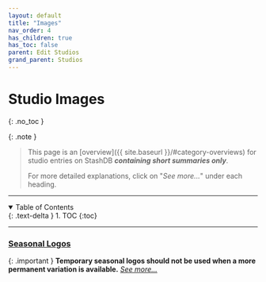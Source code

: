 ```yaml
---
layout: default
title: "Images"
nav_order: 4
has_children: true
has_toc: false
parent: Edit Studios
grand_parent: Studios
---
```


# Studio Images
{: .no_toc }

{: .note }
>
> This page is an [overview]({{ site.baseurl }}/#category-overviews) for studio entries on StashDB ***containing short summaries only***.
> 
> For more detailed explanations, click on "*See more...*" under each heading.

***

<details open markdown="block">
  <summary>
    Table of Contents
  </summary>
  {: .text-delta }
1. TOC
{:toc}
</details>

***

### [Seasonal Logos](seasonal-logos)

{: .important }
**Temporary seasonal logos should not be used when a more permanent variation is available.** *[See more...](seasonal-logos)*
